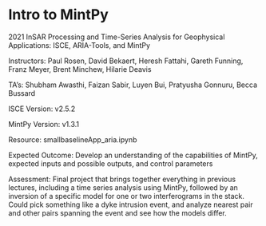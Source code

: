 # Intro to MintPy
2021 InSAR Processing and Time-Series Analysis for Geophysical Applications: ISCE, ARIA-Tools, and MintPy

Instructors: Paul Rosen, David Bekaert, Heresh Fattahi, Gareth Funning, Franz Meyer, Brent Minchew, Hilarie Deavis

TA’s: Shubham Awasthi, Faizan Sabir, Luyen Bui, Pratyusha Gonnuru, Becca Bussard

ISCE Version: v2.5.2

MintPy Version: v1.3.1

Resource: smallbaselineApp_aria.ipynb

Expected Outcome: Develop an understanding of the capabilities of MintPy, expected inputs and possible outputs, and control parameters

Assessment: Final project that brings together everything in previous lectures, including a time series analysis using MintPy, followed by an inversion of a specific model for one or two interferograms in the stack.  Could pick something like a dyke intrusion event, and analyze nearest pair and other pairs spanning the event and see how the models differ.
